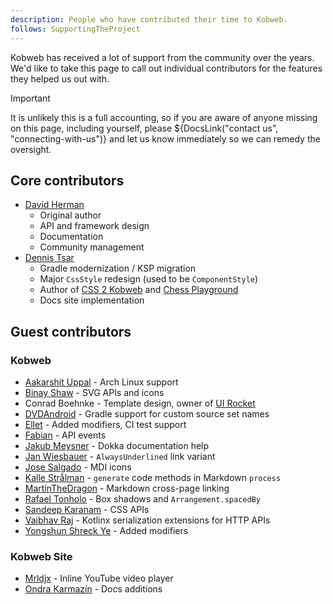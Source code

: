 ```yaml
---
description: People who have contributed their time to Kobweb.
follows: SupportingTheProject
---
```


Kobweb has received a lot of support from the community over the years. We'd like to take this page to call out
individual contributors for the features they helped us out with. 

> [!IMPORTANT]
> It is unlikely this is a full accounting, so if you are aware of anyone missing on this page, including yourself,
> please ${DocsLink("contact us", "connecting-with-us")} and let us know immediately so we can remedy the oversight.

## Core contributors

* [David Herman](https://github.com/bitspittle)
  * Original author
  * API and framework design
  * Documentation
  * Community management
* [Dennis Tsar](https://github.com/DennisTsar)
  * Gradle modernization / KSP migration
  * Major `CssStyle` redesign (used to be `ComponentStyle`)
  * Author of [CSS 2 Kobweb](https://opletter.github.io/css2kobweb/) and [Chess Playground](http://chess-playground.fly.dev/)
  * Docs site implementation

## Guest contributors

### Kobweb

* [Aakarshit Uppal](https://github.com/aksh1618) - Arch Linux support
* [Binay Shaw](https://github.com/binayshaw7777) - SVG APIs and icons
* Conrad Boehnke - Template design, owner of [UI Rocket](https://ui-rocket.com)
* [DVDAndroid](https://github.com/DVDAndroid) - Gradle support for custom source set names
* [Ellet](https://github.com/EchoEllet) - Added modifiers, CI test support
* [Fabian](https://github.com/zypus) - API events
* [Jakub Meysner](https://github.com/jakubmeysner) - Dokka documentation help
* [Jan Wiesbauer](https://github.com/Geanik) - `AlwaysUnderlined` link variant
* [Jose Salgado](https://github.com/jassycliq) - MDI icons
* [Kalle Strålman](https://github.com/kjeller) - `generate` code methods in Markdown `process`
* [MartinTheDragon](https://github.com/MartinTheDragon) - Markdown cross-page linking
* [Rafael Tonholo](https://github.com/rafaeltonholo) - Box shadows and `Arrangement.spacedBy`
* [Sandeep Karanam](https://github.com/sandeepjak2007) - CSS APIs
* [Vaibhav Raj](https://github.com/dead8309) - Kotlinx serialization extensions for HTTP APIs 
* [Yongshun Shreck Ye](https://github.com/ShreckYe) - Added modifiers

### Kobweb Site

* [Mrldjx](https://github.com/mrljdx) - Inline YouTube video player
* [Ondra Karmazín](https://github.com/okarmazin) - Docs additions